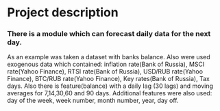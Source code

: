 # Project description
### There is a module which can forecast daily data for the next day. 
As an example was taken a dataset with banks balance.
Also were used exogenous data which contained: inflation rate(Bank of Russia), MSCI rate(Yahoo Finance), RTSI rate(Bank of Russia), USD/RUB rate(Yahoo Finance),
BTC/RUB rate(Yahoo Finance), Key rates(Bank of Russia), Tax days.
Also there is feature(balance) with a daily lag (30 lags) and moving averages for 7,14,30,60 and 90 days.
Additional features were also used: day of the week, week number, month number, year, day off.
